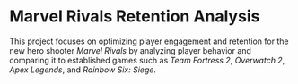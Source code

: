 # Marvel Rivals Retention Analysis
This project focuses on optimizing player engagement and retention for the new hero shooter *Marvel Rivals* by analyzing player behavior and comparing it to established games such as *Team Fortress 2*, *Overwatch 2*, *Apex Legends*, and *Rainbow Six: Siege*.

